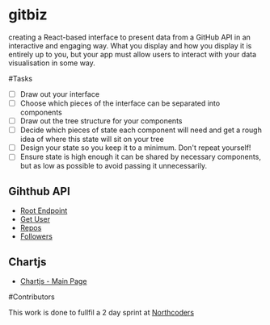# gitbiz

creating a React-based interface to present data from a GitHub API in an interactive and engaging way. What you display and how you display it is entirely up to you, but your app must allow users to interact with your data visualisation in some way.

#Tasks

- [ ] Draw out your interface
- [ ] Choose which pieces of the interface can be separated into components
- [ ] Draw out the tree structure for your components
- [ ] Decide which pieces of state each component will need and get a rough idea of where this state will sit on your tree
- [ ] Design your state so you keep it to a minimum. Don't repeat yourself!
- [ ] Ensure state is high enough it can be shared by necessary components, but as low as possible to avoid passing it unnecessarily.

## Gihthub API

- [Root Endpoint](https://api.github.com)
- [Get User](https://api.github.com/users/Abenaesha)
- [Repos](https://api.github.com/users/john-smilga/repos?per_page=100)
- [Followers](https://api.github.com/users/john-smilga/followers)

## Chartjs

- [Chartjs - Main Page](https://www.chartjs.org/)


#Contributors

This work is done to fullfil a 2 day sprint at [Northcoders](https://northcoders.com/)
